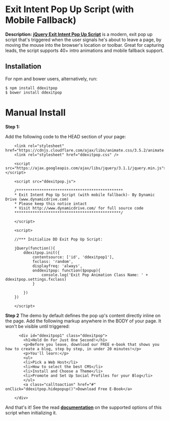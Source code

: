 # Exit Intent Pop Up Script (with Mobile Fallback)

**Description:**  **[jQuery Exit Intent Pop Up Script](http://www.dynamicdrive.com/dynamicindex8/exitpopup/)** is a modern, exit pop up script that's triggered when the user signals he's about to leave a page, by moving the mouse into the browser's location or toolbar. Great for capturing leads, the script supports 40+ intro animations and mobile fallback support.


## Installation
For npm and bower users, alternatively, run:

    $ npm install ddexitpop
    $ bower install ddexitpop

# Manual Install
**Step 1:**

Add the following code to the HEAD section of your page:

		<link rel="stylesheet" href="https://cdnjs.cloudflare.com/ajax/libs/animate.css/3.5.2/animate.min.css">
		<link rel="stylesheet" href="ddexitpop.css" />
		
		<script src="https://ajax.googleapis.com/ajax/libs/jquery/3.1.1/jquery.min.js"></script>
		
		<script src="ddexitpop.js">
		
		/***********************************************
		* Exit Intent Pop Up Script (with mobile fallback)- By Dynamic Drive (www.dynamicdrive.com)
		* Please keep this notice intact
		* Visit http://www.dynamicdrive.com/ for full source code
		***********************************************/
		
		</script>
		
		<script>
		
		//*** Initialize DD Exit Pop Up Script:
		
		jQuery(function(){
			ddexitpop.init({
				contentsource: ['id', 'ddexitpop1'],
				fxclass: 'random',
				displayfreq: 'always',
				onddexitpop: function($popup){
					console.log('Exit Pop Animation Class Name: ' + ddexitpop.settings.fxclass)
				}
		
			})
		})
		
		</script>

**Step 2**
 The demo by default defines the pop up's content directly inline on the page. Add the following markup anywhere in the BODY of your page. It won't be visible until triggered:
 
          <div id="ddexitpop1" class="ddexitpop">
        	<h1>Hold On For Just One Second!</h1>
        	<p>Before you leave, download our FREE e-book that shows you how to create a blog, step by step, in under 20 minutes!</p>
        	<p>You'll learn:</p>
        	<ul>
        	<li>Pick a Web Host</li>
        	<li>How to select the best CMS</li>
        	<li>Install and Choose a Theme</li>
        	<li>Promote and Set Up Social Profiles for your Blog</li>
        	</ul>
        	<a class="calltoaction" href="#" onClick="ddexitpop.hidepopup()">Download Free E-Book</a>
        
        </div>

And that's it!  See the read **[documentation](http://www.dynamicdrive.com/dynamicindex8/exitpopup/)** on the supported options of this script when initializing it.